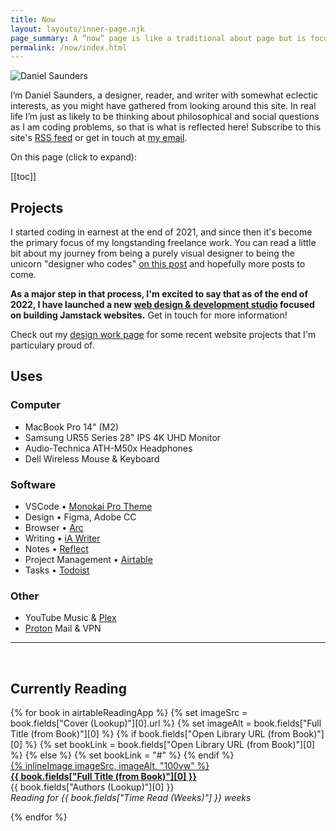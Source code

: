 ```yaml
---
title: Now
layout: layouts/inner-page.njk
page_summary: A “now” page is like a traditional about page but is focused on what I’m doing at the present moment. It’s subject to change! <a href="https://nownownow.com/about" target="_blank">Read more about now pages.</a>
permalink: /now/index.html
---
```


<img src="{{ site.avatar }}" alt="Daniel Saunders" class="rounded-full shadow-md w-40 h-40 mb-8" />

I’m Daniel Saunders, a designer, reader, and writer with somewhat eclectic interests, as you might have gathered from looking around this site. In real life I’m just as likely to be thinking about philosophical and social questions as I am coding problems, so that is what is reflected here! Subscribe to this site's [RSS feed](/rss-feed.xml) or get in touch at [my email](mailto:daniel.thomas.saunders@gmail).

<div class="article-toc-wrapper" x-data="{ show: false }">
<p class="toc-header" x-on:click="show = !show"><i class="fa-duotone fa-list"></i>On this page (click to expand):</p>

<div x-show="show" x-collapse>

[[toc]]

</div>

</div>

## Projects

I started coding in earnest at the end of 2021, and since then it's become the primary focus of my longstanding freelance work. You can read a little bit about my journey from being a purely visual designer to being the unicorn "designer who codes" [on this post](/posts/essays/how-i-learned-to-stop-worrying-and-love-the-jamstack/) and hopefully more posts to come.

**As a major step in that process, I'm excited to say that as of the end of 2022, I have launched a new [web design & development studio](https://www.ds-design.xyz/) focused on building Jamstack websites.** Get in touch for more information!

Check out my [design work page](https://www.danielsaunders.xyz/) for some recent website projects that I'm particulary proud of.

<!-- I also recently helped (very modestly) the great folks at the [Magnificast](https://themagnificast.com/) with some design things on their zine about [Christian solidarity with Cuba](https://t.co/l8CVojNJub). Check it out if you're interested! -->

## Uses

### Computer

- MacBook Pro 14" (M2)
- Samsung UR55 Series 28" IPS 4K UHD Monitor
- Audio-Technica ATH-M50x Headphones
- Dell Wireless Mouse & Keyboard

### Software

- VSCode • [Monokai Pro Theme](https://monokai.pro/)
- Design • Figma, Adobe CC
- Browser • [Arc](https://arc.net/)
- Writing • [iA Writer](https://ia.net/writer)
- Notes • [Reflect](https://reflect.app/)
- Project Management • [Airtable](https://www.airtable.com/product)
- Tasks • [Todoist](https://todoist.com/home)

### Other

- YouTube Music & [Plex](https://www.plex.tv/your-media/music/)
- [Proton](https://proton.me/mail) Mail & VPN

<!-- ## Reading & Writing

- Finished Olúfẹ́mi O. Táíwò's excellent new book, <a href="https://global.oup.com/academic/product/reconsidering-reparations-9780197508893?cc=us&lang=en&" target="_blank"><em>Reconsidering Reparations</em></a>, and will have a review of it coming out soon.

- Currently deep into Frederic Jameson's <a href="https://www.versobooks.com/books/243-archaeologies-of-the-future"><em>Archaeologies of the Future: The Desire Called Utopia and Other Science Fictions</em></a>, a fantastic exploration of the concept of Utopia and its literary elaborations in science fiction and fantasy. It's my first Jameson, and its landing right in my sweet spot of philosophy/social theory/literary critcism.

- Some new books I've recently acquired that I've got waiting in the wings: Arundhati Roy's *Azadi: Fascism, Fiction, and Freedom in the Time of the Virus*, China Miéville's *A Spectre, Haunting: On the Communist Manifesto*, and Jonathan Crary's *24/7:  Late Capitalism and the Ends of Sleep*.

- In the last few months I've also finished a few excellent books: László Krasznahorkai's eerie novel *Satantango* ("*Twin Peaks: The Return* meets Tarkovsky"), Sven-Eric Liedman's very approachable *A World to Win: The Life and Works of Karl Marx*, and another Táíwò banger, *Elite Capture: How the Powerful Took Over Identity Politics*. Oh, and *Ulysses* for the second time.😁 -->

<hr class="opacity-90 dark:opacity-25 mt-16 -mb-12"><br>

## Currently Reading

<div class="grid grid-cols-1 pr-12 md:pr-0 sm:grid-cols-2 lg:grid-cols-3 gap-10">
{% for book in airtableReadingApp %}
    {% set imageSrc = book.fields["Cover (Lookup)"][0].url %}
    {% set imageAlt = book.fields["Full Title (from Book)"][0] %}
    {% if book.fields["Open Library URL (from Book)"][0] %}
        {% set bookLink = book.fields["Open Library URL (from Book)"][0] %}
    {% else %}
        {% set bookLink = "#" %}
    {% endif %}
  <div class="space-y-2">
    <a href={{ bookLink }} target="_blank" class="space-y-4 group !text-inherit !no-underline hover:!underline hover:!text-rose-600 dark:hover:!text-rose-400 transition-colors">
        <div class="aspect-[6/9] flex items-center justify-center overflow-hidden [&>*]:object-cover [&>*]:w-full [&>*]:h-full group-hover:-translate-y-2 transition-transform">
            {% inlineImage imageSrc, imageAlt, "100vw" %}
        </div>
        <div class="leading-tight text-lg"><strong>{{ book.fields["Full Title (from Book)"][0] }}</strong></div>
    </a>
    <div>
        <div class="text-base">{{ book.fields["Authors (Lookup)"][0] }}</div>
        <div class="text-sm opacity-75"><em>Reading for {{ book.fields["Time Read (Weeks)"] }} weeks</em></div>
    </div>
  </div>
  
  {% endfor %}
</div>

<!-- <div id="gr_custom_widget_1656358133"></div>

<script src="https://www.goodreads.com/review/custom_widget/6334235.Currently%20Reading?cover_position=left&cover_size=medium&num_books=12&order=a&shelf=currently-reading&show_author=1&show_cover=1&show_rating=0&show_review=0&show_tags=0&show_title=1&sort=date_added&widget_bg_color=FFFFFF&widget_bg_transparent=&widget_border_width=1&widget_id=1656358133&widget_text_color=000000&widget_title_size=large&widget_width=full" type="text/javascript" charset="utf-8"></script> -->
